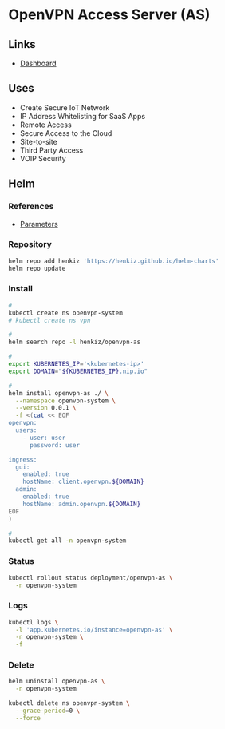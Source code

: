 # OpenVPN Access Server (AS)

<!--
https://www.youtube.com/watch?v=3F18KT8W7CQ&t=364s

https://github.com/linuxserver/docker-openvpn-as/pkgs/container/openvpn-as
-->

## Links

- [Dashboard](https://as-portal.openvpn.com)

## Uses

- Create Secure IoT Network
- IP Address Whitelisting for SaaS Apps
- Remote Access
- Secure Access to the Cloud
- Site-to-site
- Third Party Access
- VOIP Security

## Helm

### References

- [Parameters](https://github.com/henkiz/helm-charts/tree/master/charts/openvpn-as#parameters)

### Repository

```sh
helm repo add henkiz 'https://henkiz.github.io/helm-charts'
helm repo update
```

### Install

```sh
#
kubectl create ns openvpn-system
# kubectl create ns vpn

#
helm search repo -l henkiz/openvpn-as

#
export KUBERNETES_IP='<kubernetes-ip>'
export DOMAIN="${KUBERNETES_IP}.nip.io"

#
helm install openvpn-as ./ \
  --namespace openvpn-system \
  --version 0.0.1 \
  -f <(cat << EOF
openvpn:
  users:
    - user: user
      password: user

ingress:
  gui:
    enabled: true
    hostName: client.openvpn.${DOMAIN}
  admin:
    enabled: true
    hostName: admin.openvpn.${DOMAIN}
EOF
)

#
kubectl get all -n openvpn-system
```

### Status

```sh
kubectl rollout status deployment/openvpn-as \
  -n openvpn-system
```

### Logs

```sh
kubectl logs \
  -l 'app.kubernetes.io/instance=openvpn-as' \
  -n openvpn-system \
  -f
```

### Delete

```sh
helm uninstall openvpn-as \
  -n openvpn-system

kubectl delete ns openvpn-system \
  --grace-period=0 \
  --force
```
